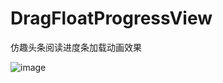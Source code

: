 # DragFloatProgressView
仿趣头条阅读进度条加载动画效果

![image](https://github.com/z1060932884/DragFloatProgressView/images/截图.jpg?raw=true)
